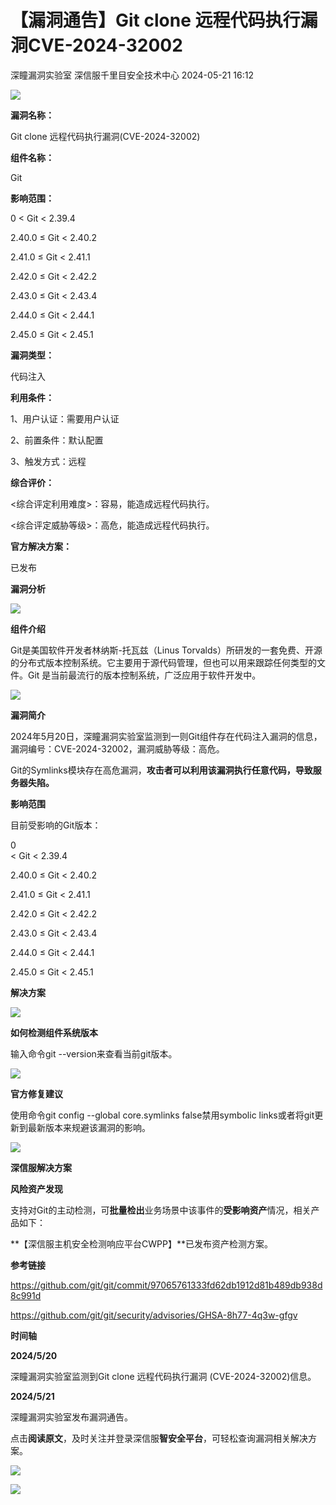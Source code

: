 #  【漏洞通告】Git clone 远程代码执行漏洞CVE-2024-32002   
深瞳漏洞实验室  深信服千里目安全技术中心   2024-05-21 16:12  
  
![](https://mmbiz.qpic.cn/mmbiz_gif/w8NHw6tcQ5z9WuDvvgDQfutTfXibfLJhRyl3PWryB26QHyrGBgnUcV4NuRicxn8W4PnzazDq6oaOZD37RBOn55Rg/640?wx_fmt=gif&from=appmsg "")  
  
**漏洞名称：**  
  
Git clone 远程代码执行漏洞(CVE-2024-32002)  
  
**组件名称：**  
  
Git  
  
**影响范围：**  
  
0 < Git < 2.39.4  
  
2.40.0 ≤ Git < 2.40.2  
  
2.41.0 ≤ Git < 2.41.1  
  
2.42.0 ≤ Git < 2.42.2  
  
2.43.0 ≤ Git < 2.43.4  
  
2.44.0 ≤ Git < 2.44.1  
  
2.45.0 ≤ Git < 2.45.1  
  
**漏洞类型：**  
  
代码注入  
  
**利用条件：**  
  
1、用户认证：需要用户认证  
  
2、前置条件：默认配置  
  
3、触发方式：远程  
  
**综合评价：**  
  
<综合评定利用难度>：容易，能造成远程代码执行。  
  
<综合评定威胁等级>：高危，能造成远程代码执行。  
  
**官方解决方案：**  
  
已发布  
  
  
  
  
**漏洞分析**  
  
![](https://mmbiz.qpic.cn/mmbiz_gif/w8NHw6tcQ5z9WuDvvgDQfutTfXibfLJhRfGqGjtx2qrwibibekdEnutbDGSGoEkkRHLsBPQwBy3f50AUcaibfWibNpQ/640?wx_fmt=gif&from=appmsg "")  
  
**组件介绍**  
  
Git是美国软件开发者林纳斯-托瓦兹（Linus Torvalds）所研发的一套免费、开源的分布式版本控制系统。它主要用于源代码管理，但也可以用来跟踪任何类型的文件。Git 是当前最流行的版本控制系统，广泛应用于软件开发中。  
  
![](https://mmbiz.qpic.cn/mmbiz_gif/w8NHw6tcQ5z9WuDvvgDQfutTfXibfLJhRfGqGjtx2qrwibibekdEnutbDGSGoEkkRHLsBPQwBy3f50AUcaibfWibNpQ/640?wx_fmt=gif&from=appmsg "")  
  
**漏洞简介**  
  
  
2024年5月20日，深瞳漏洞实验室监测到一则Git组件存在代码注入漏洞的信息，漏洞编号：CVE-2024-32002，漏洞威胁等级：高危。  
  
Git的Symlinks模块存在高危漏洞，**攻击者可以利用该漏洞执行任意代码，导致服务器失陷。**  
  
  
**影响范围**  
  
目前受影响的Git版本：  
  
0   
< Git < 2.39.4  
  
2.40.0 ≤ Git < 2.40.2  
  
2.41.0 ≤ Git < 2.41.1  
  
2.42.0 ≤ Git < 2.42.2  
  
2.43.0 ≤ Git < 2.43.4  
  
2.44.0 ≤ Git < 2.44.1  
  
2.45.0 ≤ Git < 2.45.1  
  
  
**解决方案**  
  
![](https://mmbiz.qpic.cn/mmbiz_gif/w8NHw6tcQ5z9WuDvvgDQfutTfXibfLJhRfGqGjtx2qrwibibekdEnutbDGSGoEkkRHLsBPQwBy3f50AUcaibfWibNpQ/640?wx_fmt=gif&from=appmsg "")  
  
**如何检测组件系统版本**  
  
  
输入命令git --version来查看当前git版本。  
  
![](https://mmbiz.qpic.cn/mmbiz_gif/w8NHw6tcQ5z9WuDvvgDQfutTfXibfLJhRfGqGjtx2qrwibibekdEnutbDGSGoEkkRHLsBPQwBy3f50AUcaibfWibNpQ/640?wx_fmt=gif&from=appmsg "")  
  
**官方修复建议**  
  
  
使用命令git config --global core.symlinks false禁用symbolic links或者将git更新到最新版本来规避该漏洞的影响。  
  
![](https://mmbiz.qpic.cn/mmbiz_gif/w8NHw6tcQ5z9WuDvvgDQfutTfXibfLJhRfGqGjtx2qrwibibekdEnutbDGSGoEkkRHLsBPQwBy3f50AUcaibfWibNpQ/640?wx_fmt=gif&from=appmsg "")  
  
**深信服解决方案**  
  
  
**风险资产发现**  
  
支持对Git的主动检测，可**批量检出**业务场景中该事件的**受影响资产**情况，相关产品如下：  
  
**【深信服主机安全检测响应平台CWPP】**已发布资产检测方案。  
  
  
  
  
**参考链接**  
  
  
https://github.com/git/git/commit/97065761333fd62db1912d81b489db938d8c991d  
  
https://github.com/git/git/security/advisories/GHSA-8h77-4q3w-gfgv  
  
  
**时间轴**  
  
  
  
**2024/5/20**  
  
深瞳漏洞实验室监测到Git clone 远程代码执行漏洞 (CVE-2024-32002)信息。  
  
  
**2024/5/21**  
  
深瞳漏洞实验室发布漏洞通告。  
  
  
点击**阅读原文**，及时关注并登录深信服**智安全平台**，可轻松查询漏洞相关解决方案。  
  
![](https://mmbiz.qpic.cn/mmbiz_png/w8NHw6tcQ5z9WuDvvgDQfutTfXibfLJhReHRw1fjjuZYtBv7MjUHwAbDycVCJYIsXqqurib7Wh8wAQE3YbYSX1gw/640?wx_fmt=png&from=appmsg "")  
  
  
![](https://mmbiz.qpic.cn/mmbiz_jpg/w8NHw6tcQ5z9WuDvvgDQfutTfXibfLJhRYIvYXdM9WSbenNRdaBfmaDxA8f2B8jw5Cdjiadxv8Kf7aTjDLfgww4Q/640?wx_fmt=jpeg&from=appmsg "")  
  
  

